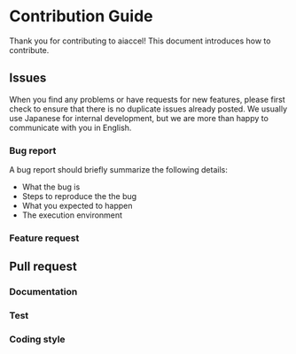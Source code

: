 # Contribution Guide

Thank you for contributing to aiaccel!
This document introduces how to contribute.

## Issues
When you find any problems or have requests for new features, please first check to ensure that there is no duplicate issues already posted.
We usually use Japanese for internal development, but we are more than happy to communicate with you in English.

### Bug report
A bug report should briefly summarize the following details:
* What the bug is
* Steps to reproduce the the bug
* What you expected to happen
* The execution environment

### Feature request


## Pull request

### Documentation

### Test

### Coding style